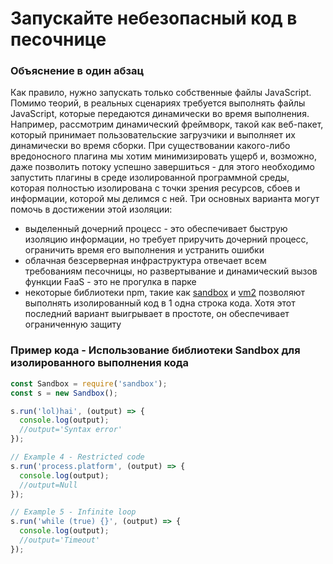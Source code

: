 # Запускайте небезопасный код в песочнице

### Объяснение в один абзац

Как правило, нужно запускать только собственные файлы JavaScript. Помимо теорий, в реальных сценариях требуется выполнять файлы JavaScript, которые передаются динамически во время выполнения. Например, рассмотрим динамический фреймворк, такой как веб-пакет, который принимает пользовательские загрузчики и выполняет их динамически во время сборки. При существовании какого-либо вредоносного плагина мы хотим минимизировать ущерб и, возможно, даже позволить потоку успешно завершиться - для этого необходимо запустить плагины в среде изолированной программной среды, которая полностью изолирована с точки зрения ресурсов, сбоев и информации, которой мы делимся с ней. Три основных варианта могут помочь в достижении этой изоляции:

- выделенный дочерний процесс - это обеспечивает быструю изоляцию информации, но требует приручить дочерний процесс, ограничить время его выполнения и устранить ошибки
- облачная безсерверная инфраструктура отвечает всем требованиям песочницы, но развертывание и динамический вызов функции FaaS - это не прогулка в парке
- некоторые библиотеки npm, такие как [sandbox](https://www.npmjs.com/package/sandbox) и [vm2](https://www.npmjs.com/package/vm2) позволяют выполнять изолированный код в 1 одна строка кода. Хотя этот последний вариант выигрывает в простоте, он обеспечивает ограниченную защиту

### Пример кода - Использование библиотеки Sandbox для изолированного выполнения кода

```javascript
const Sandbox = require('sandbox');
const s = new Sandbox();

s.run('lol)hai', (output) => {
  console.log(output);
  //output='Syntax error'
});

// Example 4 - Restricted code
s.run('process.platform', (output) => {
  console.log(output);
  //output=Null
});

// Example 5 - Infinite loop
s.run('while (true) {}', (output) => {
  console.log(output);
  //output='Timeout'
});
```
